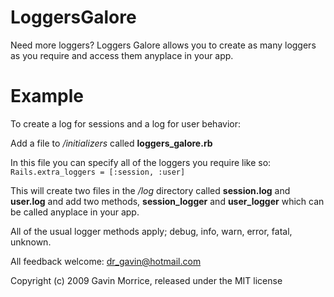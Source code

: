 # LoggersGalore

Need more loggers? Loggers Galore allows you to create as many loggers as you require and access them anyplace in your app.


# Example

To create a log for sessions and a log for user behavior:

Add a file to <em>/initializers</em> called <b>loggers_galore.rb</b>

In this file you can specify all of the loggers you require like so:
  <code>Rails.extra_loggers = [:session, :user]</code>

This will create two files in the <em>/log</em> directory called <b>session.log</b> and <b>user.log</b> and add two methods, <b>session_logger</b> and <b>user_logger</b> which can be called anyplace in your app.

All of the usual logger methods apply; debug, info, warn, error, fatal, unknown.

All feedback welcome: dr_gavin@hotmail.com

Copyright (c) 2009 Gavin Morrice, released under the MIT license
